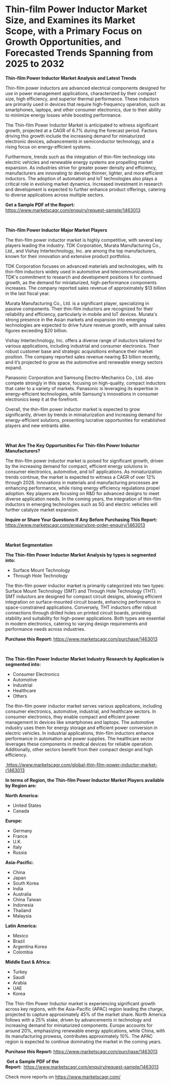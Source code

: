 <p><h1>Thin-film Power Inductor Market Size, and Examines its Market Scope, with a Primary Focus on Growth Opportunities, and Forecasted Trends Spanning from 2025 to 2032</h1></p><p><strong>Thin-film Power Inductor Market Analysis and Latest Trends</strong></p>
<p><p>Thin-film power inductors are advanced electrical components designed for use in power management applications, characterized by their compact size, high efficiency, and superior thermal performance. These inductors are primarily used in devices that require high-frequency operation, such as smartphones, laptops, and other consumer electronics, due to their ability to minimize energy losses while boosting performance.</p><p>The Thin-film Power Inductor Market is anticipated to witness significant growth, projected at a CAGR of 6.7% during the forecast period. Factors driving this growth include the increasing demand for miniaturized electronic devices, advancements in semiconductor technology, and a rising focus on energy-efficient systems. </p><p>Furthermore, trends such as the integration of thin-film technology into electric vehicles and renewable energy systems are propelling market expansion. As industries strive for greater power density and efficiency, manufacturers are innovating to develop thinner, lighter, and more efficient inductors. The adoption of automation and IoT technologies also plays a critical role in evolving market dynamics. Increased investment in research and development is expected to further enhance product offerings, catering to diverse applications across multiple sectors.</p></p>
<p><strong>Get a Sample PDF of the Report:&nbsp;</strong> <a href="https://www.marketscagr.com/enquiry/request-sample/1463013?utm_campaign=2480&utm_medium=2&utm_source=Github&utm_content=ia&utm_term=06042025&utm_id=thin-film-power-inductor">https://www.marketscagr.com/enquiry/request-sample/1463013</a></p>
<p>&nbsp;</p>
<p><strong>Thin-film Power Inductor Major Market Players</strong></p>
<p><p>The thin-film power inductor market is highly competitive, with several key players leading the industry. TDK Corporation, Murata Manufacturing Co., Ltd., and Vishay Intertechnology, Inc. are among the top manufacturers, known for their innovation and extensive product portfolios.</p><p>TDK Corporation focuses on advanced materials and technologies, with its thin-film inductors widely used in automotive and telecommunications. TDK's commitment to research and development positions it for continued growth, as the demand for miniaturized, high-performance components increases. The company reported sales revenue of approximately $13 billion in the last fiscal year.</p><p>Murata Manufacturing Co., Ltd. is a significant player, specializing in passive components. Their thin-film inductors are recognized for their reliability and efficiency, particularly in mobile and IoT devices. Murata's strong presence in the Asian markets and expansion into emerging technologies are expected to drive future revenue growth, with annual sales figures exceeding $20 billion.</p><p>Vishay Intertechnology, Inc. offers a diverse range of inductors tailored for various applications, including industrial and consumer electronics. Their robust customer base and strategic acquisitions enhance their market position. The company reported sales revenue nearing $3 billion recently, and it’s projected to grow as the automotive and renewable energy sectors expand.</p><p>Panasonic Corporation and Samsung Electro-Mechanics Co., Ltd. also compete strongly in this space, focusing on high-quality, compact inductors that cater to a variety of markets. Panasonic is leveraging its expertise in energy-efficient technologies, while Samsung's innovations in consumer electronics keep it at the forefront.</p><p>Overall, the thin-film power inductor market is expected to grow significantly, driven by trends in miniaturization and increasing demand for energy-efficient solutions, presenting lucrative opportunities for established players and new entrants alike.</p></p>
<p>&nbsp;</p>
<p><strong>What Are The Key Opportunities For Thin-film Power Inductor Manufacturers?</strong></p>
<p><p>The thin-film power inductor market is poised for significant growth, driven by the increasing demand for compact, efficient energy solutions in consumer electronics, automotive, and IoT applications. As miniaturization trends continue, the market is expected to witness a CAGR of over 12% through 2028. Innovations in materials and manufacturing processes are enhancing performance, while rising energy efficiency regulations propel adoption. Key players are focusing on R&D for advanced designs to meet diverse application needs. In the coming years, the integration of thin-film inductors in emerging technologies such as 5G and electric vehicles will further catalyze market expansion.</p></p>
<p><strong>Inquire or Share Your Questions If Any Before Purchasing This Report:</strong> <a href="https://www.marketscagr.com/enquiry/pre-order-enquiry/1463013?utm_campaign=2480&utm_medium=2&utm_source=Github&utm_content=ia&utm_term=06042025&utm_id=thin-film-power-inductor">https://www.marketscagr.com/enquiry/pre-order-enquiry/1463013</a></p>
<p>&nbsp;</p>
<p><strong>Market Segmentation</strong></p>
<p><strong>The Thin-film Power Inductor Market Analysis by types is segmented into:</strong></p>
<p><ul><li>Surface Mount Technology</li><li>Through Hole Technology</li></ul></p>
<p><p>The thin-film power inductor market is primarily categorized into two types: Surface Mount Technology (SMT) and Through Hole Technology (THT). SMT inductors are designed for compact circuit designs, allowing efficient integration on surface-mounted circuit boards, enhancing performance in space-constrained applications. Conversely, THT inductors offer robust connections through drilled holes on printed circuit boards, providing stability and suitability for high-power applications. Both types are essential in modern electronics, catering to varying design requirements and performance needs across industries.</p></p>
<p><strong>Purchase this Report:&nbsp;</strong><a href="https://www.marketscagr.com/purchase/1463013?utm_campaign=2480&utm_medium=2&utm_source=Github&utm_content=ia&utm_term=06042025&utm_id=thin-film-power-inductor">https://www.marketscagr.com/purchase/1463013</a></p>
<p>&nbsp;</p>
<p><strong>The Thin-film Power Inductor Market Industry Research by Application is segmented into:</strong></p>
<p><ul><li>Consumer Electronics</li><li>Automotive</li><li>Industrial</li><li>Healthcare</li><li>Others</li></ul></p>
<p><p>The thin-film power inductor market serves various applications, including consumer electronics, automotive, industrial, and healthcare sectors. In consumer electronics, they enable compact and efficient power management in devices like smartphones and laptops. The automotive industry uses them for energy storage and efficient power conversion in electric vehicles. In industrial applications, thin-film inductors enhance performance in automation and power supplies. The healthcare sector leverages these components in medical devices for reliable operation. Additionally, other sectors benefit from their compact design and high efficiency.</p></p>
<p><a href="https://www.marketscagr.com/global-thin-film-power-inductor-market-r1463013?utm_campaign=2480&utm_medium=2&utm_source=Github&utm_content=ia&utm_term=06042025&utm_id=thin-film-power-inductor">&nbsp;https://www.marketscagr.com/global-thin-film-power-inductor-market-r1463013</a></p>
<p><strong>In terms of Region, the Thin-film Power Inductor Market Players available by Region are:</strong></p>
<p>
    <p> <strong> North America: </strong>
        <ul>
            <li>United States</li>
            <li>Canada</li>
        </ul>
        </p> 
    <p> <strong> Europe: </strong>
        <ul>
            <li>Germany</li>
            <li>France</li>
            <li>U.K.</li>
            <li>Italy</li>
            <li>Russia</li>
        </ul>
        </p> 
    <p> <strong> Asia-Pacific: </strong>
        <ul>
            <li>China</li>
            <li>Japan</li>
            <li>South Korea</li>
            <li>India</li>
            <li>Australia</li>
            <li>China Taiwan</li>
            <li>Indonesia</li>
            <li>Thailand</li>
            <li>Malaysia</li>
        </ul>
        </p> 
    <p> <strong> Latin America: </strong>
        <ul>
            <li>Mexico</li>
            <li>Brazil</li>
            <li>Argentina Korea</li>
            <li>Colombia</li>
        </ul>
        </p> 
    <p> <strong> Middle East & Africa: </strong>
        <ul>
            <li>Turkey</li>
            <li>Saudi</li>
            <li>Arabia</li>
            <li>UAE</li>
            <li>Korea</li>
        </ul>
    </p>
    </p>
<p><p>The Thin-film Power Inductor market is experiencing significant growth across key regions, with the Asia-Pacific (APAC) region leading the charge, projected to capture approximately 45% of the market share. North America follows with a 25% stake, driven by advancements in technology and increasing demand for miniaturized components. Europe accounts for around 20%, emphasizing renewable energy applications, while China, with its manufacturing prowess, contributes approximately 10%. The APAC region is expected to continue dominating the market in the coming years.</p></p>
<p><strong>Purchase this Report: </strong><a href="https://www.marketscagr.com/purchase/1463013?utm_campaign=2480&utm_medium=2&utm_source=Github&utm_content=ia&utm_term=06042025&utm_id=thin-film-power-inductor">https://www.marketscagr.com/purchase/1463013</a></p>
<p>&nbsp;<strong>Get a Sample PDF of the Report:&nbsp;&nbsp;</strong><a href="https://www.marketscagr.com/enquiry/request-sample/1463013?utm_campaign=2480&utm_medium=2&utm_source=Github&utm_content=ia&utm_term=06042025&utm_id=thin-film-power-inductor">https://www.marketscagr.com/enquiry/request-sample/1463013</a></p>
<p><strong></strong></p>
<p>Check more reports on <a href="https://www.marketscagr.com/?utm_campaign=2480&utm_medium=2&utm_source=Github&utm_content=ia&utm_term=06042025&utm_id=thin-film-power-inductor">https://www.marketscagr.com/</a></p>